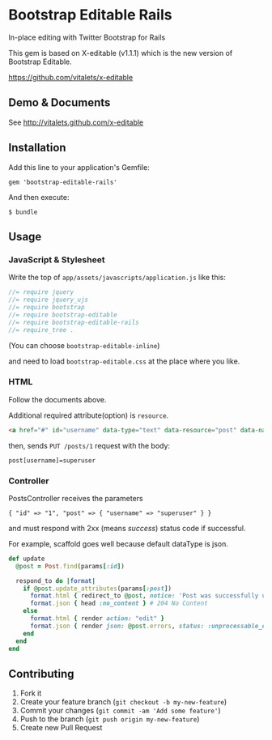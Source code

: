 # Bootstrap Editable Rails

In-place editing with Twitter Bootstrap for Rails

This gem is based on X-editable (v1.1.1) which is the new version of Bootstrap Editable.

https://github.com/vitalets/x-editable

## Demo & Documents

See http://vitalets.github.com/x-editable

## Installation

Add this line to your application's Gemfile:

    gem 'bootstrap-editable-rails'

And then execute:

    $ bundle

## Usage

### JavaScript & Stylesheet

Write the top of `app/assets/javascripts/application.js` like this:

```javascript
//= require jquery
//= require jquery_ujs
//= require bootstrap
//= require bootstrap-editable
//= require bootstrap-editable-rails
//= require_tree .
```

(You can choose `bootstrap-editable-inline`)

and need to load `bootstrap-editable.css` at the place where you like.

### HTML

Follow the documents above.

Additional required attribute(option) is `resource`.

```html
<a href="#" id="username" data-type="text" data-resource="post" data-name="username" data-url="/posts/1" data-original-title="Enter username">superuser</a>
```

then, sends `PUT /posts/1` request with the body:

```
post[username]=superuser
```

### Controller

PostsController receives the parameters

```
{ "id" => "1", "post" => { "username" => "superuser" } }
```

and must respond with 2xx (means _success_) status code if successful.

For example, scaffold goes well because default dataType is json.

```ruby
def update
  @post = Post.find(params[:id])

  respond_to do |format|
    if @post.update_attributes(params[:post])
      format.html { redirect_to @post, notice: 'Post was successfully updated.' }
      format.json { head :no_content } # 204 No Content
    else
      format.html { render action: "edit" }
      format.json { render json: @post.errors, status: :unprocessable_entity }
    end
  end
end
```


## Contributing

1. Fork it
2. Create your feature branch (`git checkout -b my-new-feature`)
3. Commit your changes (`git commit -am 'Add some feature'`)
4. Push to the branch (`git push origin my-new-feature`)
5. Create new Pull Request
